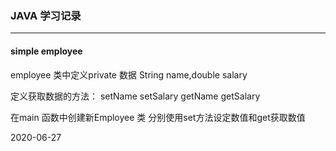 ###  JAVA 学习记录

---
#### simple employee   
employee 类中定义private 数据 String name,double salary

定义获取数据的方法： setName   setSalary  getName  getSalary

在main 函数中创建新Employee 类  分别使用set方法设定数值和get获取数值

2020-06-27

